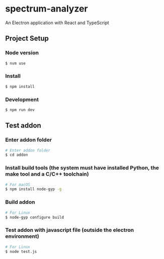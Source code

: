 # spectrum-analyzer

An Electron application with React and TypeScript

## Project Setup

### Node version

```bash
$ nvm use
```

### Install

```bash
$ npm install
```

### Development

```bash
$ npm run dev
```

## Test addon

### Enter addon folder

```bash
# Enter addon folder
$ cd addon
```

### Install build tools (the system must have installed Python, the make tool and a C/C++ toolchain)

```bash
# For macOS
$ npm install node-gyp -g
```

### Build addon

```bash
# For Linux
$ node-gyp configure build
```

### Test addon with javascript file (outside the electron environment)

```bash
# For Linux
$ node test.js
```